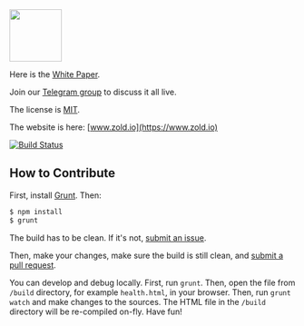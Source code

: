 <img src="http://www.zold.io/logo.svg" width="92px" height="92px"/>

Here is the [White Paper](https://papers.zold.io/wp.pdf).

Join our [Telegram group](https://t.me/zold_io) to discuss it all live.

The license is [MIT](https://github.com/yegor256/zold/blob/master/LICENSE.txt).

The website is here: [www.zold.io](https://www.zold.io)

[![Build Status](https://travis-ci.org/zold-io/zold.github.io.svg?branch=master)](https://travis-ci.org/zold-io/zold.github.io)

## How to Contribute

First, install
[Grunt](https://www.ruby-lang.org/en/documentation/installation/).
Then:

```bash
$ npm install
$ grunt
```

The build has to be clean. If it's not, [submit an issue](https://github.com/zold-io/zold.github.io/issues).

Then, make your changes, make sure the build is still clean,
and [submit a pull request](https://www.yegor256.com/2014/04/15/github-guidelines.html).

You can develop and debug locally. First, run `grunt`. Then, open
the file from `/build` directory, for example `health.html`, in your browser.
Then, run `grunt watch` and make changes to the sources. The HTML file in
the `/build` directory will be re-compiled on-fly. Have fun!
